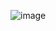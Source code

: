 ![image](https://github.com/wasim0009/Contact_page/assets/117257818/76bb6ef4-6f5f-4798-8242-9eadefaac46b)
